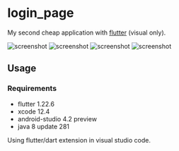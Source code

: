 # login_page

My second cheap application with [flutter](https://flutter.dev/) (visual only).

![screenshot](https://raw.githubusercontent.com/trixky/login_page/master/demo/iphone_12_pro_max_screen_1.png)
![screenshot](https://raw.githubusercontent.com/trixky/login_page/master/demo/iphone_12_pro_max_screen_2.png)
![screenshot](https://raw.githubusercontent.com/trixky/login_page/master/demo/pixel_3a_xl_screen_1.png)
![screenshot](https://raw.githubusercontent.com/trixky/login_page/master/demo/pixel_3a_xl_screen_2.png)

## Usage

### Requirements

- flutter 1.22.6
- xcode 12.4
- android-studio 4.2 preview
- java 8 update 281

Using flutter/dart extension in visual studio code.

